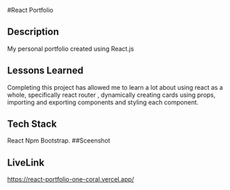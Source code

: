 
#React Portfolio

## Description
My personal portfolio created using React.js

## Lessons Learned
Completing this project has allowed me to learn a lot about using react as a whole, specifically react router , dynamically creating cards using props, importing and exporting components and styling each component. 

## Tech Stack
React Npm Bootstrap.
##Sceenshot


## LiveLink
https://react-portfolio-one-coral.vercel.app/
